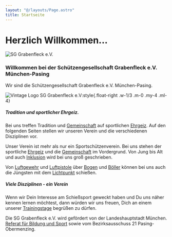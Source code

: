 ```yaml
---
layout: "@/layouts/Page.astro"
title: Startseite
---
```

# Herzlich Willkommen...

![SG Grabenfleck e.V.](/images/uploads/index-grabenfleck.jpg "SG Grabenfleck e.V.")

### Willkommen bei der Schützengesellschaft Grabenfleck e.V. München-Pasing

Wir sind die Schützengesellschaft Grabenfleck e.V. München-Pasing.

![Vintage Logo SG Grabenfleck e.V](/images/uploads/logo-mit-jahreszahl-texthoehe1956-48.jpg):style{.float-right .w-1/3 .m-0 .my-4 .ml-4}

##### **Tradition und sportlicher Ehrgeiz.**

Bei uns treffen Tradition und [Gemeinschaft](/ueber-uns/) auf sportlichen [Ehrgeiz](/wettkampf/). Auf den folgenden Seiten stellen wir unseren Verein und die verschiedenen Disziplinen vor.

Unser Verein ist mehr als nur ein Sportschützenverein. Bei uns stehen der sportliche [Ehrgeiz](/wettkampf/) und die [Gemeinschaft](/ueber-uns/) im Vordergrund. Von Jung bis Alt und auch [Inklusion](/behindertensport/) wird bei uns groß geschrieben.

Von [Luftgewehr](/luftgewehr/) und [Luftpistole](/luftpistole/) über [Bogen](/bogen/) und [Böller](/tradition/) können bei uns auch die Jüngsten mit dem [Lichtpunkt](/lichtgewehr-pistole/) schießen.

##### **Viele Disziplinen - ein Verein**

Wenn wir Dein Interesse am Schießsport geweckt haben und Du uns näher kennen lernen möchtest, dann würden wir uns freuen, Dich an einem unserer [Trainingstage](/kontakt/) begrüßen zu dürfen.

Die SG Grabenfleck e.V. wird gefördert von der Landeshauptstadt München. <br />[Referat für Bildung und Sport](https://stadt.muenchen.de/infos/portrait-referat-bildung-sport.html) sowie vom Bezirksausschuss 21 Pasing-Obermenzing.
